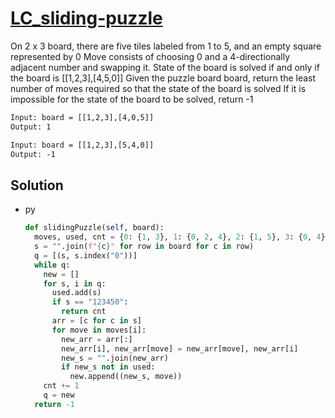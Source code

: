 # [LC_sliding-puzzle](https://leetcode.com/problems/sliding-puzzle)

On 2 x 3 board, there are five tiles labeled from 1 to 5, and an empty square represented by 0
Move consists of choosing 0 and a 4-directionally adjacent number and swapping it.
State of the board is solved if and only if the board is [[1,2,3],[4,5,0]]
Given the puzzle board board, return the least number of moves required so that the state of the board is solved
If it is impossible for the state of the board to be solved, return -1

```txt
Input: board = [[1,2,3],[4,0,5]]
Output: 1

Input: board = [[1,2,3],[5,4,0]]
Output: -1
```

## Solution

* py

  ```py
  def slidingPuzzle(self, board):
    moves, used, cnt = {0: {1, 3}, 1: {0, 2, 4}, 2: {1, 5}, 3: {0, 4}, 4: {1, 3, 5}, 5: {2, 4}}, set(), 0
    s = "".join(f"{c}" for row in board for c in row)
    q = [(s, s.index("0"))]
    while q:
      new = []
      for s, i in q:
        used.add(s)
        if s == "123450":
          return cnt
        arr = [c for c in s]
        for move in moves[i]:
          new_arr = arr[:]
          new_arr[i], new_arr[move] = new_arr[move], new_arr[i]
          new_s = "".join(new_arr)
          if new_s not in used:
            new.append((new_s, move))
      cnt += 1
      q = new
    return -1
  ```
